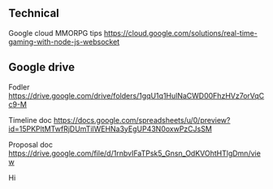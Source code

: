 Technical
---

Google cloud MMORPG tips
https://cloud.google.com/solutions/real-time-gaming-with-node-js-websocket


Google drive
---

Fodler
https://drive.google.com/drive/folders/1gqU1q1HulNaCWD00FhzHVz7orVqCc9-M

Timeline doc
https://docs.google.com/spreadsheets/u/0/preview?id=15PKPltMTwfRjDUmTilWEHNa3yEgUP43N0oxwPzCJsSM

Proposal doc
https://drive.google.com/file/d/1rnbvIFaTPsk5_Gnsn_OdKVOhtHTlgDmn/view

Hi